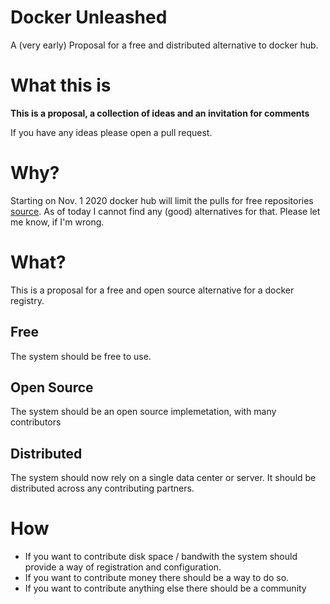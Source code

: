 # Docker Unleashed
A (very early) Proposal for a free and distributed alternative to docker hub.

# What this is
**This is a proposal, a collection of ideas and an invitation for comments**

If you have any ideas please open a pull request.

# Why?
Starting on Nov. 1 2020 docker hub will limit the pulls for free repositories [source](https://www.docker.com/blog/docker-hub-image-retention-policy-delayed-and-subscription-updates/).
As of today I cannot find any (good) alternatives for that. Please let me know, if I'm wrong.

# What?
This is a proposal for a free and open source alternative for a docker registry.

## Free
The system should be free to use.

## Open Source
The system should be an open source implemetation, with many contributors

## Distributed
The system should now rely on a single data center or server. It should be distributed across any contributing partners.

# How
- If you want to contribute disk space / bandwith the system should provide a way of registration and configuration.
- If you want to contribute money there should be a way to do so.
- If you want to contribute anything else there should be a community